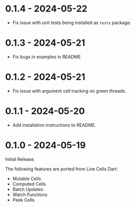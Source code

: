 # 0.1.4 - 2024-05-22

* Fix issue with unit tests being installed as `tests` package.

# 0.1.3 - 2024-05-21

* Fix bugs in examples in README

# 0.1.2 - 2024-05-21

* Fix issue with argument cell tracking on green threads.

# 0.1.1 - 2024-05-20

* Add installation instructions to README.

# 0.1.0 - 2024-05-19

Initial Release.

The following features are ported from Live Cells Dart:

* Mutable Cells
* Computed Cells
* Batch Updates
* Watch Functions
* Peek Cells
